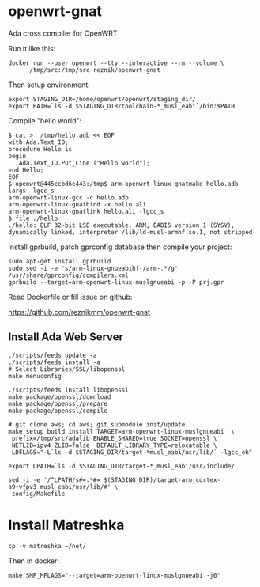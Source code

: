 # openwrt-gnat
Ada cross compiler for OpenWRT

Run it like this:
```
docker run --user openwrt --tty --interactive --rm --volume \
      /tmp/src:/tmp/src reznik/openwrt-gnat
```

Then setup environment:
```
export STAGING_DIR=/home/openwrt/openwrt/staging_dir/
export PATH=`ls -d $STAGING_DIR/toolchain-*_musl_eabi`/bin:$PATH
```

Compile "hello world":
```
$ cat >  /tmp/hello.adb << EOF
with Ada.Text_IO;
procedure Hello is
begin
   Ada.Text_IO.Put_Line ("Hello world");
end Hello;
EOF
$ openwrt@445ccbd6e443:/tmp$ arm-openwrt-linux-gnatmake hello.adb -largs -lgcc_s
arm-openwrt-linux-gcc -c hello.adb
arm-openwrt-linux-gnatbind -x hello.ali
arm-openwrt-linux-gnatlink hello.ali -lgcc_s
$ file ./hello
./hello: ELF 32-bit LSB executable, ARM, EABI5 version 1 (SYSV), dynamically linked, interpreter /lib/ld-musl-armhf.so.1, not stripped
```

Install gprbuild, patch gprconfig database then compile your project:
```
sudo apt-get install gprbuild
sudo sed -i -e 's/arm-linux-gnueabihf-/arm-.*/g' /usr/share/gprconfig/compilers.xml
gprbuild --target=arm-openwrt-linux-muslgnueabi -p -P prj.gpr
```

Read Dockerfile or fill issue on github:

https://github.com/reznikmm/openwrt-gnat


## Install Ada Web Server

```
./scripts/feeds update -a
./scripts/feeds install -a
# Select Libraries/SSL/libopenssl
make menuconfig

./scripts/feeds install libopenssl
make package/openssl/download
make package/openssl/prepare
make package/openssl/compile

# git clone aws; cd aws; git submodule init/update
make setup build install TARGET=arm-openwrt-linux-muslgnueabi  \
 prefix=/tmp/src/adalib ENABLE_SHARED=true SOCKET=openssl \
 NETLIB=ipv4 ZLIB=false  DEFAULT_LIBRARY_TYPE=relocatable \
 LDFLAGS="-L`ls -d $STAGING_DIR/target-*musl_eabi/usr/lib/` -lgcc_eh"

export CPATH=`ls -d $STAGING_DIR/target-*_musl_eabi/usr/include/`

sed -i -e '/^LPATH/s#=.*#= $(STAGING_DIR)/target-arm_cortex-a9+vfpv3_musl_eabi/usr/lib/#' \
 config/Makefile
```

# Install Matreshka

    cp -v matreshka ~/net/

Then in docker:

    make SMP_MFLAGS="--target=arm-openwrt-linux-muslgnueabi -j0"